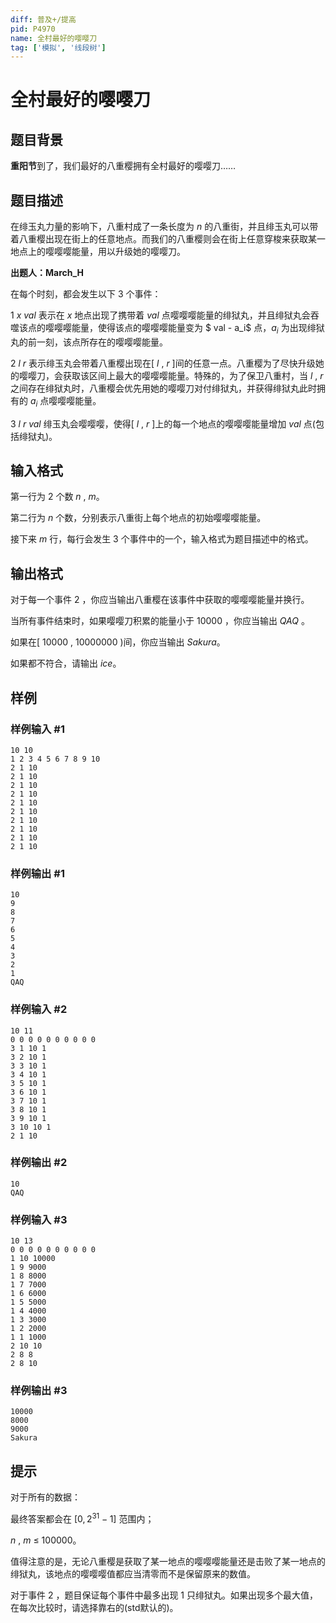 ```yaml
---
diff: 普及+/提高
pid: P4970
name: 全村最好的嘤嘤刀
tag: ['模拟', '线段树']
---
```

# 全村最好的嘤嘤刀
## 题目背景

**重阳节**到了，我们最好的八重樱拥有全村最好的嘤嘤刀……
## 题目描述

在绯玉丸力量的影响下，八重村成了一条长度为 $n$ 的八重街，并且绯玉丸可以带着八重樱出现在街上的任意地点。而我们的八重樱则会在街上任意穿梭来获取某一地点上的嘤嘤嘤能量，用以升级她的嘤嘤刀。

**出题人：March_H**

在每个时刻，都会发生以下 $3$ 个事件：

$1$ $x$ $val$ 表示在 $x$ 地点出现了携带着 $val$ 点嘤嘤嘤能量的绯狱丸，并且绯狱丸会吞噬该点的嘤嘤嘤能量，使得该点的嘤嘤嘤能量变为 $ val - a_i$ 点，$a_i$ 为出现绯狱丸的前一刻，该点所存在的嘤嘤嘤能量。

$2$ $l$ $r$ 表示绯玉丸会带着八重樱出现在[ $l$ , $r$ ]间的任意一点。八重樱为了尽快升级她的嘤嘤刀，会获取该区间上最大的嘤嘤嘤能量。特殊的，为了保卫八重村，当 $l$ , $r$ 之间存在绯狱丸时，八重樱会优先用她的嘤嘤刀对付绯狱丸，并获得绯狱丸此时拥有的 $a_i$ 点嘤嘤嘤能量。

$3$ $l$ $r$ $val$ 绯玉丸会嘤嘤嘤，使得[ $l$ , $r$ ]上的每一个地点的嘤嘤嘤能量增加 $val$ 点(包括绯狱丸)。
## 输入格式

第一行为 $2$ 个数 $n$ , $m$。

第二行为 $n$ 个数，分别表示八重街上每个地点的初始嘤嘤嘤能量。

接下来 $m$ 行，每行会发生 $3$ 个事件中的一个，输入格式为题目描述中的格式。
## 输出格式

对于每一个事件 $2$ ，你应当输出八重樱在该事件中获取的嘤嘤嘤能量并换行。

当所有事件结束时，如果嘤嘤刀积累的能量小于 $10000$ ，你应当输出 $QAQ$ 。

如果在[ $10000$ , $10000000$ )间，你应当输出 $Sakura$。

如果都不符合，请输出 $ice$。
## 样例

### 样例输入 #1
```
10 10
1 2 3 4 5 6 7 8 9 10
2 1 10
2 1 10
2 1 10
2 1 10
2 1 10
2 1 10
2 1 10
2 1 10
2 1 10
2 1 10

```
### 样例输出 #1
```
10
9
8
7
6
5
4
3
2
1
QAQ
```
### 样例输入 #2
```
10 11
0 0 0 0 0 0 0 0 0 0
3 1 10 1
3 2 10 1
3 3 10 1
3 4 10 1
3 5 10 1
3 6 10 1
3 7 10 1
3 8 10 1
3 9 10 1
3 10 10 1
2 1 10

```
### 样例输出 #2
```
10
QAQ
```
### 样例输入 #3
```
10 13
0 0 0 0 0 0 0 0 0 0
1 10 10000
1 9 9000
1 8 8000
1 7 7000
1 6 6000
1 5 5000
1 4 4000
1 3 3000
1 2 2000
1 1 1000
2 10 10
2 8 8
2 8 10

```
### 样例输出 #3
```
10000
8000
9000
Sakura
```
## 提示

对于所有的数据：

最终答案都会在 $[0,2^{31}-1]$ 范围内；

$n$ , $m$ $\leqslant$ $100000$。

值得注意的是，无论八重樱是获取了某一地点的嘤嘤嘤能量还是击败了某一地点的绯狱丸，该地点的嘤嘤嘤值都应当清零而不是保留原来的数值。

对于事件 $2$ ，题目保证每个事件中最多出现 $1$ 只绯狱丸。如果出现多个最大值，在每次比较时，请选择靠右的(std默认的)。
